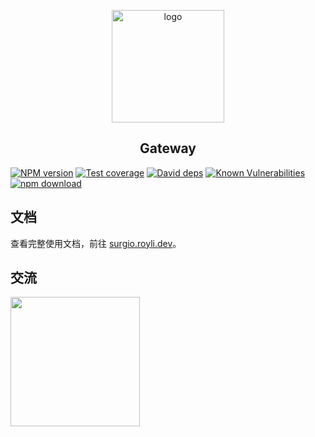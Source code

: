 <p align="center">
    <a href="https://surgio.royli.dev/" target="_blank">
        <img width="180" src="https://raw.githubusercontent.com/geekdada/surgio/master/docs/.vuepress/public/surgio-icon.png" alt="logo">
    </a>
</p>

<h2 align="center">Gateway</h2>

[![NPM version][npm-image]][npm-url]
[![Test coverage][codecov-image]][codecov-url]
[![David deps][david-image]][david-url]
[![Known Vulnerabilities][snyk-image]][snyk-url]
[![npm download][download-image]][download-url]

[npm-image]: https://img.shields.io/npm/v/@surgio/gateway.svg?style=flat-square
[npm-url]: https://npmjs.org/package/@surgio/gateway
[codecov-image]: https://codecov.io/gh/surgioproject/gateway/branch/master/graph/badge.svg
[codecov-url]: https://codecov.io/gh/surgioproject/gateway
[david-image]: https://david-dm.org/surgioproject/packages/status.svg?path=packages/gateway
[david-url]: https://david-dm.org/surgioproject/packages?path=packages/gateway
[snyk-image]: https://snyk.io/test/npm/@surgio/gateway/badge.svg?style=flat-square
[snyk-url]: https://snyk.io/test/npm/@surgio/gateway
[download-image]: https://img.shields.io/npm/dm/@surgio/gateway.svg?style=flat-square
[download-url]: https://npmjs.org/package/@surgio/gateway

## 文档

查看完整使用文档，前往 [surgio.royli.dev](https://surgio.royli.dev)。

## 交流

[<img width="207" src="https://raw.githubusercontent.com/geekdada/surgio/master/docs/.vuepress/public/join-telegram.png">](https://t.me/surgiotg)
